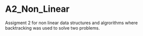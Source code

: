 # A2_Non_Linear
 Assigment 2 for non linear data structures and algrorithms where backtracking was used to solve two problems.
